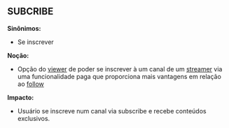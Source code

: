 ## SUBCRIBE

**Sinônimos:** 
* Se inscrever

**Noção:** 
* Opção do [viewer](https://github.com/gabrielziegler3/Requisitos-2018-1/wiki/Viewer) de poder se inscrever à um canal de um [streamer](https://github.com/gabrielziegler3/Requisitos-2018-1/wiki/Streamer) via uma funcionalidade paga que proporciona mais vantagens em relação ao [follow](https://github.com/gabrielziegler3/Requisitos-2018-1/wiki/Dar-Follow)

**Impacto:**
* Usuário se inscreve num canal via subscribe e recebe conteúdos exclusivos.